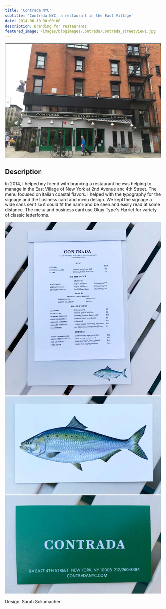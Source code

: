 ```yaml
---
title: 'Contrada NYC'
subtitle: 'Contrada NYC, a restaurant in the East Village'
date: 2014-06-10 00:00:00
description: Branding for restaurants
featured_image: /images/blogimages/Contrada/Contrada_streetview1.jpg
---
```


![](/images/blogimages/Contrada/Contrada_streetview2.jpg)

## Description

In 2014, I helped my friend with branding a restaurant he was helping to manage in the East Village of New York at 2nd Avenue and 4th Street. The menu focused on Italian coastal flavors. I helped with the typography for the signage and the business card and menu design. We kept the signage a wide sans serif so it could fit the name and be seen and easily read at some distance. The menu and business card use Okay Type's Harriet for variety of classic letterforms.

<div class="gallery" data-columns="1">
	<img src="/images/blogimages/Contrada/Contrada_menu.jpg">
	<img src="/images/blogimages/Contrada/Contrada_bizcard1.jpg">
	<img src="/images/blogimages/Contrada/Contrada_bizcard2.jpg">
</div>

Design: Sarah Schumacher
